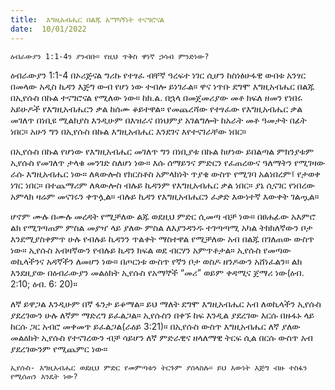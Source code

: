 ```yaml
---
title:  እግዚአብሔር በልጁ አማካኝነት ተናግሮናል
date:  10/01/2022
---
```


`ዕብራውያን 1:1-4ን ያንብቡ። የዚህ ጥቅስ ዋነኛ ኃሳብ ምንድነው?`

ዕብራውያን 1:1-4 በኦሪጅናል ግሪኩ የተፃፈ ብቸኛ ዓረፍተ ነገር ሲሆን ከስነፅሁፋዊ ውበቱ አንፃር በመላው አዲስ ኪዳን እጅግ ውብ የሆነ ነው ተብሎ ይነገራል። ዋና ነጥቡ ደግሞ እግዚአብሔር በልጁ በኢየሱስ በኩል ተናግሮናል የሚለው ነው። ከክ.ል. በኋላ በመጀመሪያው መቶ ክፍለ ዘመን የነበሩ አይሁዶች የእግዚአብሔርን ቃል ከሰሙ ቆይተዋል። የመጨረሻው የተፃፈው የእግዚአብሔር ቃል መገለጥ በነቢዩ ሚልክያስ እንዲሁም በእዝራና በነህምያ አገልግሎት ከአራት መቶ ዓመታት በፊት ነበር። አሁን ግን በኢየሱስ በኩል እግዚአብሔር እንደገና እየተናገራቸው ነበር።

በኢየሱስ በኩል የሆነው የእግዚአብሔር መገለጥ ግን በነቢያቱ በኩል ከሆነው ይበልጣል ምክንያቱም ኢየሱስ የመገለጥ ታላቁ መንገድ ስለሆነ ነው። እሱ ሰማይንና ምድርን የፈጠረውና ዓለማትን የሚገዛው ራሱ እግዚአብሔር ነው። ለጳውሎስ የክርስቶስ አምላክነት ጥያቄ ውስጥ የሚገባ አልነበረም፤ የታወቀ ነገር ነበር። በተጨማሪም ለጳውሎስ ብሉይ ኪዳንም የእግዚአብሔር ቃል ነበር። ያኔ ሲናገር የነበረው አምላክ ዛሬም መናገሩን ቀጥሏል። ብሉይ ኪዳን የእግዚአብሔርን ፈቃድ እውነተኛ እውቀት ገልጧል።

ሆኖም ሙሉ በሙሉ መረዳት የሚቻለው ልጁ ወደዚህ ምድር ሲመጣ ብቻ ነው። በፀሐፊው አእምሮ ልክ የሚገጣጠም ምስል መያዣ ላይ ያለው ምስል ለእያንዳንዱ ተገጣጣሚ አካል ትክክለኛውን ቦታ እንደሚያስቀምጥ ሁሉ የብሉይ ኪዳንን ጥልቀት ማስተዋል የሚቻለው አብ በልጁ በገለጠው ውስጥ ነው። ኢየሱስ አብዛኛውን የብሉይ ኪዳን ክፍል ወደ ብርሃን አምጥቶታል። ኢየሱስ የመጣው ወኪላችንና አዳኛችን ለመሆን ነው። በጦርነቱ ውስጥ የኛን ቦታ ወስዶ ዘንዶውን አሸነፈልን። ልክ እንደዚያው በዕብራውያን መልዕክት ኢየሱስ የአማኞች “መሪ” ወይም ቀዳሚና ጀማሪ ነው(ዕብ. 2:10; ዕብ. 6: 20)።

ለኛ ይዋጋል እንዲሁም በኛ ፋንታ ይቆማል። ይህ ማለት ደግሞ እግዚአብሔር አብ ለወኪላችን ኢየሱስ ያደረገውን ሁሉ ለኛም ማድረግ ይፈልጋል። ኢየሱስን በቀኙ ከፍ እንዲል ያደረገው እርሱ በዙፋኑ ላይ ከርሱ ጋር አብሮ መቀመጥ ይፈልጋል(ራዕይ 3:21)። በኢየሱስ ውስጥ እግዚአብሔር ለኛ ያለው መልዕክት ኢየሱስ የተናገረውን ብቻ ሳይሆን ለኛ ምድራዊና ዘላለማዊ ትርፍ ሲል በርሱ ውስጥ አብ ያደረገውንም የሚጨምር ነው።

`ኢየሱስ- እግዚአብሔር ወደዚህ ምድር የመምጣቱን ትርጉም ያሰላስሉ። ይህ እውነት እጅግ ብዙ ተስፋን የሚሰጠን እንዴት ነው?`